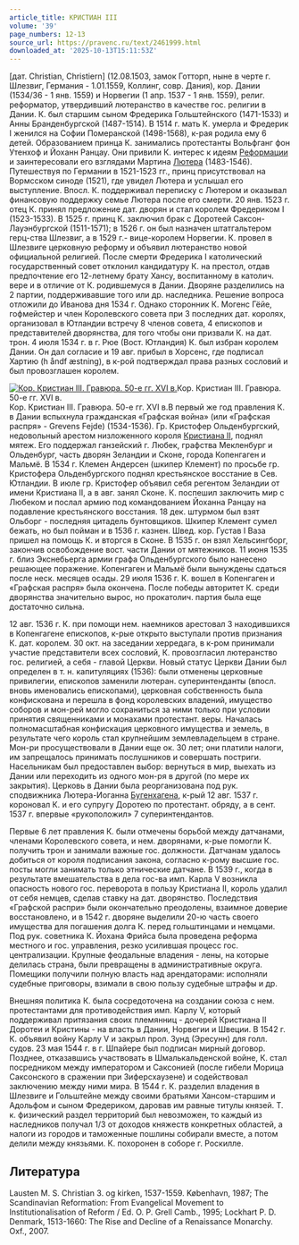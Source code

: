 ```yaml
---
article_title: КРИСТИАН III
volume: '39'
page_numbers: 12-13
source_url: https://pravenc.ru/text/2461999.html
downloaded_at: '2025-10-13T15:11:53Z'
---
```


[дат. Christian, Christiern] (12.08.1503, замок Готторп, ныне в черте г. Шлезвиг, Германия - 1.01.1559, Коллинг, совр. Дания), кор. Дании (1534/36 - 1 янв. 1559) и Норвегии (1 апр. 1537 - 1 янв. 1559), религ. реформатор, утвердивший лютеранство в качестве гос. религии в Дании. К. был старшим сыном Фредерика Гольштейнского (1471-1533) и Анны Бранденбургской (1487-1514). В 1514 г. мать К. умерла и Фредерик I женился на Софии Померанской (1498-1568), к-рая родила ему 6 детей. Образованием принца К. занимались протестанты Вольфганг фон Утенхоф и Йоханн Ранцау. Они привили К. интерес к идеям [Реформации](https://pravenc.ru/text/Реформация.html) и заинтересовали его взглядами Мартина [Лютера](https://pravenc.ru/text/Лютер.html) (1483-1546). Путешествуя по Германии в 1521-1523 гг., принц присутствовал на Вормсском синоде (1521), где увидел Лютера и услышал его выступление. Впосл. К. поддерживал переписку с Лютером и оказывал финансовую поддержку семье Лютера после его смерти. 20 янв. 1523 г. отец К. принял предложение дат. дворян и стал королем Фредериком I (1523-1533). В 1525 г. принц К. заключил брак с Доротеей Саксон-Лауэнбургской (1511-1571); в 1526 г. он был назначен штатгальтером герц-ства Шлезвиг, а в 1529 г.- вице-королем Норвегии. К. провел в Шлезвиге церковную реформу и объявил лютеранство новой официальной религией. После смерти Фредерика I католический государственный совет отклонил кандидатуру К. на престол, отдав предпочтение его 12-летнему брату Хансу, воспитанному в католич. вере и в отличие от К. родившемуся в Дании. Дворяне разделились на 2 партии, поддерживавшие того или др. наследника. Решение вопроса отложили до Иванова дня 1534 г. Однако сторонник К. Могенс Гёйе, гофмейстер и член Королевского совета при 3 последних дат. королях, организовал в Ютландии встречу 8 членов совета, 4 епископов и представителей дворянства, для того чтобы они призвали К. на дат. трон. 4 июля 1534 г. в г. Рюе (Вост. Ютландия) К. был избран королем Дании. Он дал согласие и 19 авг. прибыл в Хорсенс, где подписал Хартию (h
åndf
æstning), 
в к-рой подтверждал права разных сословий и был провозглашен королем.

[![Кор. Кристиан III. Гравюра. 50-е гг. XVI в.](https://pravenc.ru/data/2019/08/18/1236503803/i200.jpg "Кликните для увеличения картинки")](https://pravenc.ru/data/2019/08/18/1236503803/i400.jpg)Кор. Кристиан III. Гравюра. 50-е гг. XVI в.  
Кор. Кристиан III. Гравюра. 50-е гг. XVI в.В первый же год правления К. в Дании вспыхнула гражданская «Графская война» (или «Графская распря» - Grevens Fejde) (1534-1536). Гр. Кристофер Ольденбургский, недовольный арестом низложенного короля [Кристиана II](<https://pravenc.ru/text/Кристиана II.html>), поднял мятеж. Его поддержал ганзейский г. Любек, графства Мекленбург и Ольденбург, часть дворян Зеландии и Сконе, города Копенгаген и Мальмё. В 1534 г. Клемен Андерсен (шкипер Клемент) по просьбе гр. Кристофера Ольденбургского поднял крестьянское восстание в Сев. Ютландии. В июле гр. Кристофер объявил себя регентом Зеландии от имени Кристиана II, а в авг. занял Сконе. К. поспешил заключить мир с Любеком и послал армию под командованием Йоханна Ранцау на подавление крестьянского восстания. 18 дек. штурмом был взят Ольборг - последняя цитадель бунтовщиков. Шкипер Клемент сумел бежать, но был пойман и в 1536 г. казнен. Швед. кор. Густав I Ваза пришел на помощь К. и вторгся в Сконе. В 1535 г. он взял Хельсингборг, закончив освобождение вост. части Дании от мятежников. 11 июня 1535 г. близ Экснебьерга армии графа Ольденбургского было нанесено решающее поражение. Копенгаген и Мальмё были вынуждены сдаться после неск. месяцев осады. 29 июля 1536 г. К. вошел в Копенгаген и «Графская распря» была окончена. После победы авторитет К. среди дворянства значительно вырос, но прокатолич. партия была еще достаточно сильна.

12 авг. 1536 г. К. при помощи нем. наемников арестовал 3 находившихся в Копенгагене епископов, к-рые открыто выступали против признания К. дат. королем. 30 окт. на заседании херредага, в к-ром принимали участие представители всех сословий, К. провозгласил лютеранство гос. религией, а себя - главой Церкви. Новый статус Церкви Дании был определен в т. н. капитуляциях (1536): были отменены церковные привилегии, епископов заменили лютеран. суперинтенданты (впосл. вновь именовались епископами), церковная собственность была конфискована и перешла в фонд королевских владений, имущество соборов и мон-рей могло сохраниться за ними только при условии принятия священниками и монахами протестант. веры. Началась полномасштабная конфискация церковного имущества и земель, в результате чего король стал крупнейшим землевладельцем в стране. Мон-ри просуществовали в Дании еще ок. 30 лет; они платили налоги, им запрещалось принимать послушников и совершать постриги. Насельникам был предоставлен выбор: вернуться в мир, выехать из Дании или переходить из одного мон-ря в другой (по мере их закрытия). Церковь в Дании была реорганизована под рук. сподвижника Лютера-Иоганна [Бугенхагена](https://pravenc.ru/text/Бугенхагена.html), к-рый 12 авг. 1537 г. короновал К. и его супругу Доротею по протестант. обряду, а в сент. 1537 г. впервые «рукоположил» 7 суперинтендантов.

Первые 6 лет правления К. были отмечены борьбой между датчанами, членами Королевского совета, и нем. дворянами, к-рые помогли К. получить трон и занимали важные гос. должности. Датчанам удалось добиться от короля подписания закона, согласно к-рому высшие гос. посты могли занимать только этнические датчане. В 1539 г., когда в результате вмешательства в дела гос-ва имп. Карла V возникла опасность нового гос. переворота в пользу Кристиана II, король удалил от себя немцев, сделав ставку на дат. дворянство. Последствия «Графской распри» были окончательно преодолены, взаимное доверие восстановлено, и в 1542 г. дворяне выделили 20-ю часть своего имущества для погашения долга К. перед гольштинцами и немцами. Под рук. советника К. Йохана Фрийса была проведена реформа местного и гос. управления, резко усилившая процесс гос. централизации. Крупные феодальные владения - лены, на которые делилась страна, были превращены в административные округа. Помещики получили полную власть над арендаторами: исполняли судебные приговоры, взимали в свою пользу судебные штрафы и др.

Внешняя политика К. была сосредоточена на создании союза с нем. протестантами для противодействия имп. Карлу V, который поддерживал притязания своих племянниц - дочерей Кристиана II Доротеи и Кристины - на власть в Дании, Норвегии и Швеции. В 1542 г. К. объявил войну Карлу V и закрыл прол. Зунд (Эресунн) для голл. судов. 23 мая 1544 г. в г. Шпайере был подписан мирный договор. Позднее, отказавшись участвовать в Шмалькальденской войне, К. стал посредником между императором и Саксонией (после гибели Морица Саксонского в сражении при Зиферсхаузене) и содействовал заключению между ними мира. В 1544 г. К. разделил владения в Шлезвиге и Гольштейне между своими братьями Хансом-старшим и Адольфом и сыном Фредериком, даровав им равные титулы князей. Т. к. физический раздел территорий был невозможен, то каждый из наследников получал 1/3 от доходов княжеств конкретных областей, а налоги из городов и таможенные пошлины собирали вместе, а потом делили между князьями. К. похоронен в соборе г. Роскилле.

## Литература

Lausten M. S. Christian 3. og kirken, 1537-1559. København, 1987; The Scandinavian Reformation: From Evangelical Movement to Institutionalisation of Reform / Ed. O. P. Grell Camb., 1995; Lockhart P. D. Denmark, 1513-1660: The Rise and Decline of a Renaissance Monarchy. Oxf., 2007.
